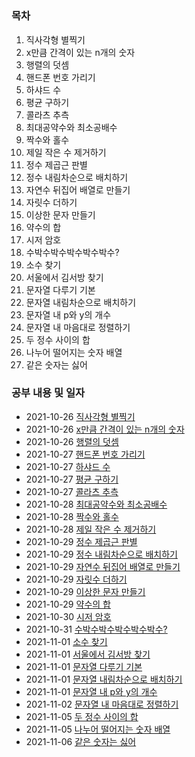 #  

### 목차

1. 직사각형 별찍기
2. x만큼 간격이 있는 n개의 숫자
3. 행렬의 덧셈
4. 핸드폰 번호 가리기
5. 하샤드 수
6. 평균 구하기
7. 콜라츠 추측
8. 최대공약수와 최소공배수
9. 짝수와 홀수
10. 제일 작은 수 제거하기
11. 정수 제곱근 판별
12. 정수 내림차순으로 배치하기
13. 자연수 뒤집어 배열로 만들기
14. 자릿수 더하기
15. 이상한 문자 만들기
16. 약수의 합
17. 시저 암호
18. 수박수박수박수박수박수?
19. 소수 찾기
20. 서울에서 김서방 찾기
21. 문자열 다루기 기본
22. 문자열 내림차순으로 배치하기
23. 문자열 내 p와 y의 개수
24. 문자열 내 마음대로 정렬하기
25. 두 정수 사이의 합
26. 나누어 떨어지는 숫자 배열
27. 같은 숫자는 싫어


### 공부 내용 및 일자 

- 2021-10-26 [직사각형 별찍기](./직사각형별찍기/README.md)
- 2021-10-26 [x만큼 간격이 있는 n개의 숫자](./x만큼간격이있는n개의숫자/README.md)
- 2021-10-26 [행렬의 덧셈](./행렬의덧셈/README.md)
- 2021-10-27 [핸드폰 번호 가리기](./핸드폰번호가리기/README.md)
- 2021-10-27 [하샤드 수](./하샤드수/README.md)
- 2021-10-27 [평균 구하기](./평균구하기/README.md)
- 2021-10-27 [콜라츠 추측](./콜라츠추측/README.md)
- 2021-10-28 [최대공약수와 최소공배수](./최대공약수와최소공배수/README.md)
- 2021-10-28 [짝수와 홀수](./짝수와홀수/README.md)
- 2021-10-28 [제일 작은 수 제거하기](./제일작은수제거하기/README.md)
- 2021-10-29 [정수 제곱근 판별](./정수제곱근판별/README.md)
- 2021-10-29 [정수 내림차순으로 배치하기](./정수내림차순으로배치하기/README.md)
- 2021-10-29 [자연수 뒤집어 배열로 만들기](./자연수뒤집어배열로만들기/README.md)
- 2021-10-29 [자릿수 더하기](./자릿수더하기/README.md)
- 2021-10-29 [이상한 문자 만들기](./이상한문자만들기/README.md)
- 2021-10-29 [약수의 합](./약수의합/README.md)
- 2021-10-30 [시저 암호](./시저암호/README.md)
- 2021-10-31 [수박수박수박수박수박수?](./수박수박수박수박수박수/README.md)
- 2021-11-01 [소수 찾기](./소수찾기/README.md)
- 2021-11-01 [서울에서 김서방 찾기](./서울에서김서방찾기/README.md)
- 2021-11-01 [문자열 다루기 기본](./문자열다루기기본/README.md)
- 2021-11-01 [문자열 내림차순으로 배치하기](./문자열내림차순으로배치하기/README.md)
- 2021-11-01 [문자열 내 p와 y의 개수](./문자열내p와y의개수/README.md)
- 2021-11-02 [문자열 내 마음대로 정렬하기](./문자열내마음대로정렬하기/README.md)
- 2021-11-05 [두 정수 사이의 합](./두정수사이의합/README.md)
- 2021-11-05 [나누어 떨어지는 숫자 배열](./나누어떨어지는숫자배열/README.md)
- 2021-11-06 [같은 숫자는 싫어](./같은숫자는싫어/README.md)
